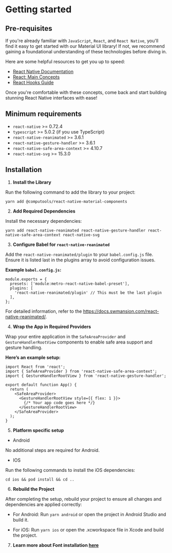 
# Getting started

## Pre-requisites

If you're already familiar with ```JavaScript```, ```React```, and ```React Native```, you'll find it easy to get started with our Material UI library! If not, we recommend gaining a foundational understanding of these technologies before diving in.

Here are some helpful resources to get you up to speed:

- [React Native Documentation](https://reactnative.dev/docs/getting-started)
- [React: Main Concepts](https://react.dev/learn)
- [React Hooks Guide](https://react.dev/reference/react)

Once you're comfortable with these concepts, come back and start building stunning React Native interfaces with ease!

## Minimum requirements

- ```react-native``` >= 0.72.4
- ```typescript``` >= 5.0.2 (if you use TypeScript)
- ```react-native-reanimated``` >= 3.6.1
- ```react-native-gesture-handler``` >= 3.6.1
- ```react-native-safe-area-context``` >= 4.10.7
- ```react-native-svg``` >= 15.3.0


## Installation

1. **Install the Library**

Run the following command to add the library to your project:

```
yarn add @computools/react-native-material-components
```

2. **Add Required Dependencies**

Install the necessary dependencies:

```
yarn add react-native-reanimated react-native-gesture-handler react-native-safe-area-context react-native-svg

```

3. **Configure Babel for ```react-native-reanimated```**

Add the ```react-native-reanimated/plugin``` to your ```babel.config.js``` file. Ensure it is listed last in the plugins array to avoid configuration issues.

**Example ```babel.config.js```:**


```
module.exports = {
  presets: ['module:metro-react-native-babel-preset'],
  plugins: [
    'react-native-reanimated/plugin' // This must be the last plugin
  ],
};
```

For detailed information, refer to the https://docs.swmansion.com/react-native-reanimated/.

4. **Wrap the App in Required Providers**

Wrap your entire application in the ```SafeAreaProvider``` and ```GestureHandlerRootView``` components to enable safe area support and gesture handling.

**Here’s an example setup:**

```
import React from 'react';
import { SafeAreaProvider } from 'react-native-safe-area-context';
import { GestureHandlerRootView } from 'react-native-gesture-handler';

export default function App() {
  return (
    <SafeAreaProvider>
      <GestureHandlerRootView style={{ flex: 1 }}>
        {/* Your app code goes here */}
      </GestureHandlerRootView>
    </SafeAreaProvider>
  );
}

```

5. **Platform specific setup**

- Android

No additional steps are required for Android.

- IOS

Run the following commands to install the iOS dependencies:

```
cd ios && pod install && cd ..

```

6. **Rebuild the Project**

After completing the setup, rebuild your project to ensure all changes and dependencies are applied correctly:

- For Android:
Run ```yarn android``` or open the project in Android Studio and build it.

- For iOS:
Run ```yarn ios``` or open the .xcworkspace file in Xcode and build the project.

7. **Learn more about Font installation [here](/styles/typography)**


